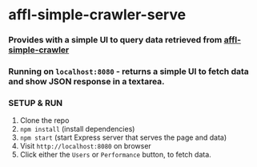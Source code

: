 # affl-simple-crawler-serve

### Provides with a simple UI to query data retrieved from [affl-simple-crawler](https://github.com/fcarreno/affl-simple-crawler)

### Running on `localhost:8080` - returns a simple UI to fetch data and show JSON response in a textarea.


### SETUP & RUN

1. Clone the repo
2. `npm install` (install dependencies)
3. `npm start` (start Express server that serves the page and data)
4. Visit `http://localhost:8080` on browser
5. Click either the `Users` or `Performance` button, to fetch data.





